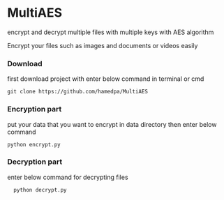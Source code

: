 # MultiAES
encrypt and decrypt multiple files with multiple keys with AES algorithm 

<p>Encrypt your files such as images and documents or videos easily</p>

<h3>Download</h3>

<p>first download project with enter below command in terminal or cmd</p>

    git clone https://github.com/hamedpa/MultiAES
    
<h3>Encryption part</h3>
  
  <p>put your data that you want to encrypt in data directory then enter below command</p>
  
    python encrypt.py
    
 <h3>Decryption part</h3>
 
  <p>enter below command for decrypting files</p>
  
      python decrypt.py
